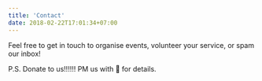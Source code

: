 ```yaml
---
title: 'Contact'
date: 2018-02-22T17:01:34+07:00
---
```


Feel free to get in touch to organise events, volunteer your service, or spam our inbox!

P.S. Donate to us!!!!!! PM us with 💸 for details. 
